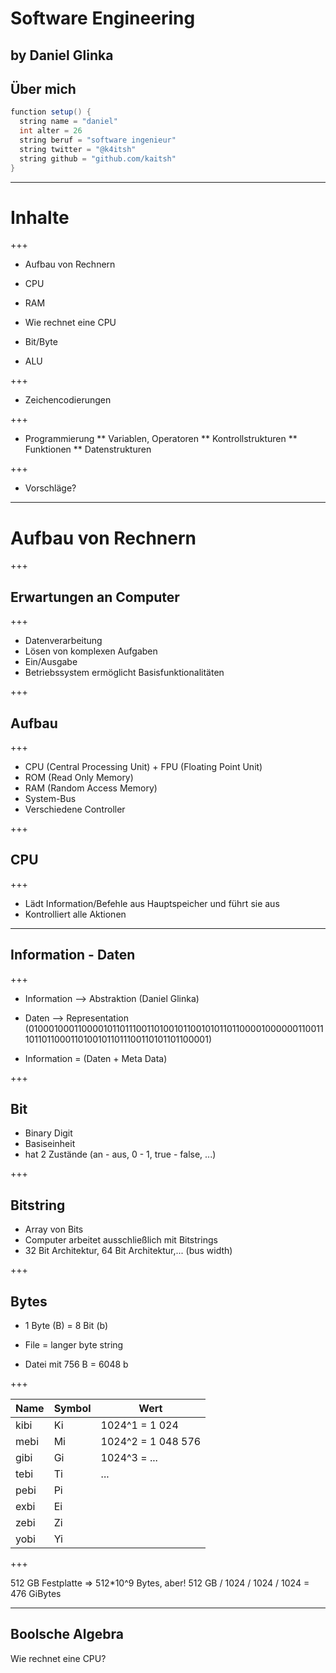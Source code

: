 # Software Engineering
by Daniel Glinka
---
## Über mich

```Java
function setup() {
  string name = "daniel"
  int alter = 26
  string beruf = "software ingenieur"
  string twitter = "@k4itsh"
  string github = "github.com/kaitsh"
}
```

---
# Inhalte

+++

- Aufbau von Rechnern
 - CPU
 - RAM

- Wie rechnet eine CPU
 - Bit/Byte
 - ALU

+++

* Zeichencodierungen

+++

* Programmierung
  ** Variablen, Operatoren
  ** Kontrollstrukturen
  ** Funktionen
  ** Datenstrukturen

+++

* Vorschläge?

---

# Aufbau von Rechnern

+++

## Erwartungen an Computer

+++

* Datenverarbeitung
* Lösen von komplexen Aufgaben
* Ein/Ausgabe
* Betriebssystem ermöglicht Basisfunktionalitäten

+++

## Aufbau

+++

* CPU (Central Processing Unit) + FPU (Floating Point Unit)
* ROM (Read Only Memory)
* RAM (Random Access Memory)
* System-Bus
* Verschiedene Controller

+++

## CPU

+++
* Lädt Information/Befehle aus Hauptspeicher und führt sie aus
* Kontrolliert alle Aktionen

---

## Information - Daten

+++

* Information --> Abstraktion (Daniel Glinka)
* Daten --> Representation (01000100011000010110111001101001011001010110110000100000011001110110110001101001011011100110101101100001)

* Information = (Daten + Meta Data)

+++

## Bit

* Binary Digit
* Basiseinheit
* hat 2 Zustände (an - aus, 0 - 1, true - false, ...)

+++

## Bitstring

* Array von Bits
* Computer arbeitet ausschließlich mit Bitstrings
* 32 Bit Architektur, 64 Bit Architektur,... (bus width)

+++

## Bytes

* 1 Byte (B) = 8 Bit (b)

* File = langer byte string
* Datei mit 756 B = 6048 b

+++

| Name | Symbol | Wert               |
| ---- | -----  | ----               |
| kibi | Ki     | 1024^1 = 1 024     |
| mebi | Mi     | 1024^2 = 1 048 576 |
| gibi | Gi     | 1024^3 = ...       |
| tebi | Ti     | ...                |
| pebi | Pi     |                    |
| exbi | Ei     |                    |
| zebi | Zi     |                    |
| yobi | Yi     |                    |

+++

512 GB Festplatte => 512*10^9 Bytes, aber!
512 GB / 1024 / 1024 / 1024 = 476 GiBytes

---

## Boolsche Algebra

Wie rechnet eine CPU?
